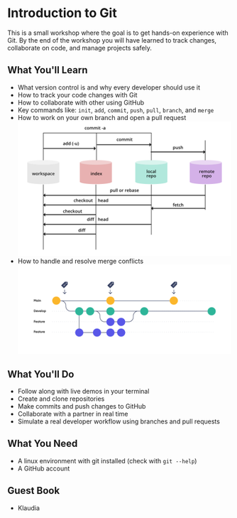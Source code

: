 # Introduction to Git
This is a small workshop where the goal is to get hands-on experience with Git.
By the end of the workshop you will have learned to track changes, collaborate on code, and manage projects safely. 

## What You'll Learn
- What version control is and why every developer should use it
- How to track your code changes with Git
- How to collaborate with other using GitHub
- Key commands like: `init`, `add`, `commit`, `push`, `pull`, `branch`, and `merge`
- How to work on your own branch and open a pull request
![alt text](https://github.com/tahir-salkic/git_learning_repo/blob/main/assets/gitindex.png?raw=true)
- How to handle and resolve merge conflicts
![alt text](https://github.com/tahir-salkic/git_learning_repo/blob/main/assets/CI_CD-inner-images_Gitflow-workflow.png?raw=true)

## What You'll Do
- Follow along with live demos in your terminal
- Create and clone repositories
- Make commits and push changes to GitHub
- Collaborate with a partner in real time
- Simulate a real developer workflow using branches and pull requests

## What You Need
- A linux environment with git installed (check with `git --help`)
- A GitHub account

## Guest Book
- Klaudia

